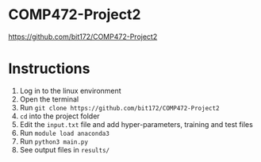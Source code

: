 # COMP472-Project2
https://github.com/bit172/COMP472-Project2

# Instructions
1. Log in to the linux environment
2. Open the terminal
3. Run `git clone https://github.com/bit172/COMP472-Project2`
4. `cd` into the project folder
5. Edit the `input.txt` file and add hyper-parameters, training and test files
6. Run `module load anaconda3`
7. Run `python3 main.py`
8. See output files in `results/`